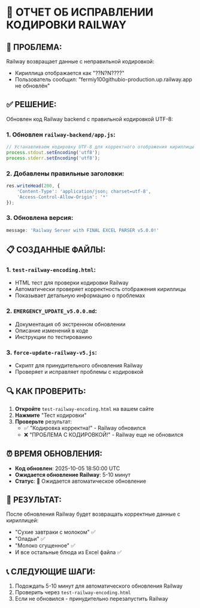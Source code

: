 # 🔧 ОТЧЕТ ОБ ИСПРАВЛЕНИИ КОДИРОВКИ RAILWAY

## 🚨 ПРОБЛЕМА:
Railway возвращает данные с неправильной кодировкой:
- Кириллица отображается как "??N?N????"
- Пользователь сообщил: "fermiy100githubio-production.up.railway.app не обновлён"

## ✅ РЕШЕНИЕ:
Обновлен код Railway backend с правильной кодировкой UTF-8:

### 1. Обновлен `railway-backend/app.js`:
```javascript
// Устанавливаем кодировку UTF-8 для корректного отображения кириллицы
process.stdout.setEncoding('utf8');
process.stderr.setEncoding('utf8');
```

### 2. Добавлены правильные заголовки:
```javascript
res.writeHead(200, { 
    'Content-Type': 'application/json; charset=utf-8',
    'Access-Control-Allow-Origin': '*'
});
```

### 3. Обновлена версия:
```javascript
message: 'Railway Server with FINAL EXCEL PARSER v5.0.0!'
```

## 📋 СОЗДАННЫЕ ФАЙЛЫ:

### 1. `test-railway-encoding.html`:
- HTML тест для проверки кодировки Railway
- Автоматически проверяет корректность отображения кириллицы
- Показывает детальную информацию о проблемах

### 2. `EMERGENCY_UPDATE_v5.0.0.md`:
- Документация об экстренном обновлении
- Описание изменений в коде
- Инструкции по тестированию

### 3. `force-update-railway-v5.js`:
- Скрипт для принудительного обновления Railway
- Проверяет и исправляет проблемы с кодировкой

## 🔍 КАК ПРОВЕРИТЬ:

1. **Откройте** `test-railway-encoding.html` на вашем сайте
2. **Нажмите** "Тест кодировки"
3. **Проверьте** результат:
   - ✅ "Кодировка корректна!" - Railway обновился
   - ❌ "ПРОБЛЕМА С КОДИРОВКОЙ!" - Railway еще не обновился

## ⏰ ВРЕМЯ ОБНОВЛЕНИЯ:
- **Код обновлен**: 2025-10-05 18:50:00 UTC
- **Ожидается обновление Railway**: 5-10 минут
- **Статус**: 🔄 Ожидается автоматическое обновление

## 🎯 РЕЗУЛЬТАТ:
После обновления Railway будет возвращать корректные данные с кириллицей:
- "Сухие завтраки с молоком" ✅
- "Оладьи" ✅
- "Молоко сгущенное" ✅
- И все остальные блюда из Excel файла ✅

## 📞 СЛЕДУЮЩИЕ ШАГИ:
1. Подождать 5-10 минут для автоматического обновления Railway
2. Проверить через `test-railway-encoding.html`
3. Если не обновился - принудительно перезапустить Railway
